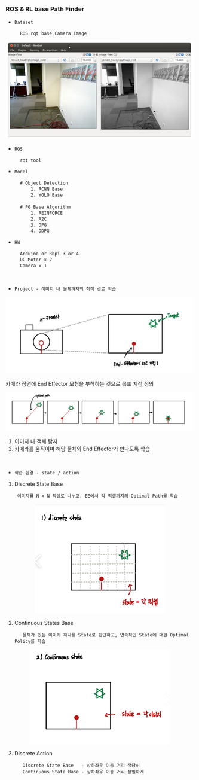 ### ROS & RL base Path Finder  

- `Dataset` 

        ROS rqt base Camera Image

<div align="center">

![img.png](img.png)

</div>

- `ROS`

        rqt tool     

- `Model`

        # Object Detection 
            1. RCNN Base
            2. YOLO Base

        # PG Base Algorithm
            1. REINFORCE
            2. A2C
            3. DPG
            4. DDPG

- `HW`

        Arduino or Rbpi 3 or 4
        DC Motor x 2
        Camera x 1

<br>

- `Project - 이미지 내 물체까지의 최적 경로 학습` 

    

<div align="center">

![img_1.png](img_1.png)

</div>

카메라 정면에 End Effector 모형을 부착하는 것으로 목표 지점 정의

<div align="center">

![img_2.png](img_2.png)

</div>

1. 이미지 내 객체 탐지 
2. 카메라를 움직이며 해당 물체와 End Effector가 만나도록 학습

<br>


- `학습 환경 - state / action` 

1. Discrete State Base

        이미지를 N x N 픽셀로 나누고, EE에서 각 픽셀까지의 Optimal Path를 학습 

<div align="center">

![img_3.png](img_3.png)

</div>

2. Continuous States Base

          물체가 있는 이미지 하나를 State로 판단하고, 연속적인 State에 대한 Optimal Policy를 학습

<div align="center">

![img_4.png](img_4.png)

</div>

3. Discrete Action

          Discrete State Base   - 상하좌우 이동 거리 적당히
          Continuous State Base - 상하좌우 이동 거리 정밀하게 

  




        
